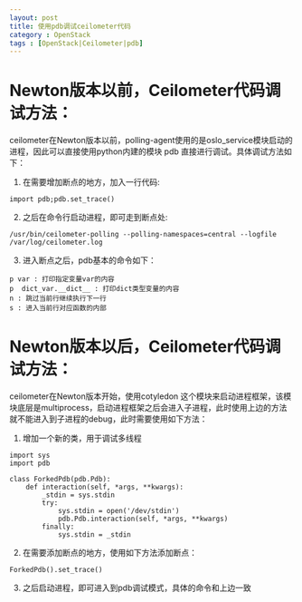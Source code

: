 ```yaml
---
layout: post
title: 使用pdb调试ceilometer代码
category : OpenStack
tags : [OpenStack|Ceilometer|pdb]
---
```


# Newton版本以前，Ceilometer代码调试方法：
ceilometer在Newton版本以前，polling-agent使用的是oslo_service模块启动的进程，因此可以直接使用python内建的模块 pdb 直接进行调试。具体调试方法如下：

1. 在需要增加断点的地方，加入一行代码:
```
import pdb;pdb.set_trace()
```
2. 之后在命令行启动进程，即可走到断点处:
```
/usr/bin/ceilometer-polling --polling-namespaces=central --logfile /var/log/ceilometer.log
```
3. 进入断点之后，pdb基本的命令如下：
```
p var : 打印指定变量var的内容
p  dict_var.__dict__ : 打印dict类型变量的内容
n : 跳过当前行继续执行下一行
s : 进入当前行对应函数的内部
```

# Newton版本以后，Ceilometer代码调试方法：

ceilometer在Newton版本开始，使用cotyledon 这个模块来启动进程框架，该模块底层是multiprocess，启动进程框架之后会进入子进程，此时使用上边的方法就不能进入到子进程的debug，此时需要使用如下方法：

1. 增加一个新的类，用于调试多线程

```
import sys
import pdb

class ForkedPdb(pdb.Pdb):
    def interaction(self, *args, **kwargs):
        _stdin = sys.stdin
        try:
            sys.stdin = open('/dev/stdin')
            pdb.Pdb.interaction(self, *args, **kwargs)
        finally:
            sys.stdin = _stdin
```

2. 在需要添加断点的地方，使用如下方法添加断点：
```
ForkedPdb().set_trace()
```
3. 之后启动进程，即可进入到pdb调试模式，具体的命令和上边一致

